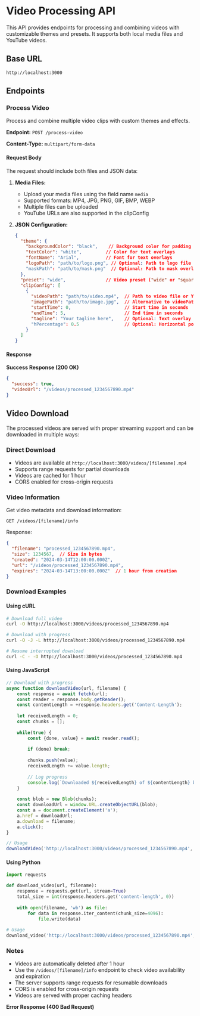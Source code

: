# Video Processing API

This API provides endpoints for processing and combining videos with customizable themes and presets. It supports both local media files and YouTube videos.

## Base URL

```
http://localhost:3000
```

## Endpoints

### Process Video

Process and combine multiple video clips with custom themes and effects.

**Endpoint:** `POST /process-video`

**Content-Type:** `multipart/form-data`

#### Request Body

The request should include both files and JSON data:

1. **Media Files:**
   - Upload your media files using the field name `media`
   - Supported formats: MP4, JPG, PNG, GIF, BMP, WEBP
   - Multiple files can be uploaded
   - YouTube URLs are also supported in the clipConfig

2. **JSON Configuration:**
   ```json
   {
     "theme": {
       "backgroundColor": "black",    // Background color for padding
       "textColor": "white",         // Color for text overlays
       "fontName": "Arial",          // Font for text overlays
       "logoPath": "path/to/logo.png", // Optional: Path to logo file
       "maskPath": "path/to/mask.png"  // Optional: Path to mask overlay
     },
     "preset": "wide",               // Video preset ("wide" or "square")
     "clipConfig": [
       {
         "videoPath": "path/to/video.mp4",  // Path to video file or YouTube URL
         "imagePath": "path/to/image.jpg",  // Alternative to videoPath for images
         "startTime": 0,                    // Start time in seconds
         "endTime": 5,                      // End time in seconds
         "tagline": "Your tagline here",    // Optional: Text overlay
         "hPercentage": 0.5                 // Optional: Horizontal position (0-1) for square preset
       }
     ]
   }
   ```

#### Response

**Success Response (200 OK)**
```json
{
  "success": true,
  "videoUrl": "/videos/processed_1234567890.mp4"
}
```

## Video Download

The processed videos are served with proper streaming support and can be downloaded in multiple ways:

### Direct Download
- Videos are available at `http://localhost:3000/videos/[filename].mp4`
- Supports range requests for partial downloads
- Videos are cached for 1 hour
- CORS enabled for cross-origin requests

### Video Information
Get video metadata and download information:
```
GET /videos/[filename]/info
```

Response:
```json
{
  "filename": "processed_1234567890.mp4",
  "size": 1234567,  // Size in bytes
  "created": "2024-03-14T12:00:00.000Z",
  "url": "/videos/processed_1234567890.mp4",
  "expires": "2024-03-14T13:00:00.000Z"  // 1 hour from creation
}
```

### Download Examples

#### Using cURL
```bash
# Download full video
curl -O http://localhost:3000/videos/processed_1234567890.mp4

# Download with progress
curl -O -J -L http://localhost:3000/videos/processed_1234567890.mp4

# Resume interrupted download
curl -C - -O http://localhost:3000/videos/processed_1234567890.mp4
```

#### Using JavaScript
```javascript
// Download with progress
async function downloadVideo(url, filename) {
    const response = await fetch(url);
    const reader = response.body.getReader();
    const contentLength = +response.headers.get('Content-Length');
    
    let receivedLength = 0;
    const chunks = [];
    
    while(true) {
        const {done, value} = await reader.read();
        
        if (done) break;
        
        chunks.push(value);
        receivedLength += value.length;
        
        // Log progress
        console.log(`Downloaded ${receivedLength} of ${contentLength} bytes`);
    }
    
    const blob = new Blob(chunks);
    const downloadUrl = window.URL.createObjectURL(blob);
    const a = document.createElement('a');
    a.href = downloadUrl;
    a.download = filename;
    a.click();
}

// Usage
downloadVideo('http://localhost:3000/videos/processed_1234567890.mp4', 'video.mp4');
```

#### Using Python
```python
import requests

def download_video(url, filename):
    response = requests.get(url, stream=True)
    total_size = int(response.headers.get('content-length', 0))
    
    with open(filename, 'wb') as file:
        for data in response.iter_content(chunk_size=4096):
            file.write(data)
            
# Usage
download_video('http://localhost:3000/videos/processed_1234567890.mp4', 'video.mp4')
```

### Notes
- Videos are automatically deleted after 1 hour
- Use the `/videos/[filename]/info` endpoint to check video availability and expiration
- The server supports range requests for resumable downloads
- CORS is enabled for cross-origin requests
- Videos are served with proper caching headers

**Error Response (400 Bad Request)**
```